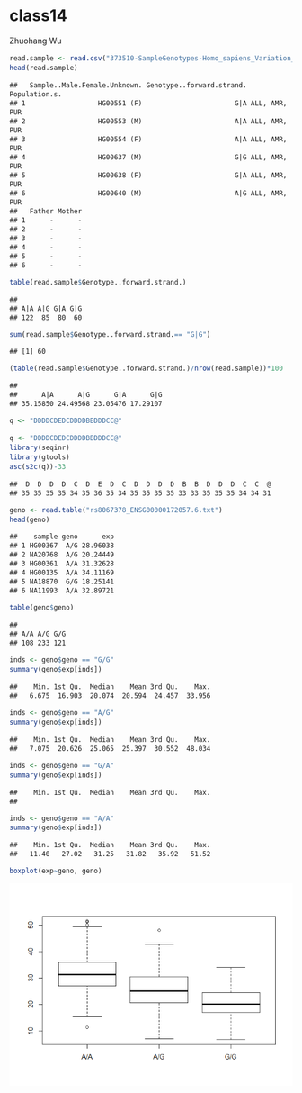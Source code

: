 class14
================
Zhuohang Wu

``` r
read.sample <- read.csv("373510-SampleGenotypes-Homo_sapiens_Variation_Sample_rs8067378.csv")
head(read.sample)
```

    ##   Sample..Male.Female.Unknown. Genotype..forward.strand. Population.s.
    ## 1                  HG00551 (F)                       G|A ALL, AMR, PUR
    ## 2                  HG00553 (M)                       A|A ALL, AMR, PUR
    ## 3                  HG00554 (F)                       A|A ALL, AMR, PUR
    ## 4                  HG00637 (M)                       G|G ALL, AMR, PUR
    ## 5                  HG00638 (F)                       G|A ALL, AMR, PUR
    ## 6                  HG00640 (M)                       A|G ALL, AMR, PUR
    ##   Father Mother
    ## 1      -      -
    ## 2      -      -
    ## 3      -      -
    ## 4      -      -
    ## 5      -      -
    ## 6      -      -

``` r
table(read.sample$Genotype..forward.strand.)
```

    ## 
    ## A|A A|G G|A G|G 
    ## 122  85  80  60

``` r
sum(read.sample$Genotype..forward.strand.== "G|G")
```

    ## [1] 60

``` r
(table(read.sample$Genotype..forward.strand.)/nrow(read.sample))*100
```

    ## 
    ##      A|A      A|G      G|A      G|G 
    ## 35.15850 24.49568 23.05476 17.29107

``` r
q <- "DDDDCDEDCDDDDBBDDDCC@"
```

``` r
q <- "DDDDCDEDCDDDDBBDDDCC@"
library(seqinr)
library(gtools)
asc(s2c(q))-33
```

    ##  D  D  D  D  C  D  E  D  C  D  D  D  D  B  B  D  D  D  C  C  @ 
    ## 35 35 35 35 34 35 36 35 34 35 35 35 35 33 33 35 35 35 34 34 31

``` r
geno <- read.table("rs8067378_ENSG00000172057.6.txt")
head(geno)
```

    ##    sample geno      exp
    ## 1 HG00367  A/G 28.96038
    ## 2 NA20768  A/G 20.24449
    ## 3 HG00361  A/A 31.32628
    ## 4 HG00135  A/A 34.11169
    ## 5 NA18870  G/G 18.25141
    ## 6 NA11993  A/A 32.89721

``` r
table(geno$geno)
```

    ## 
    ## A/A A/G G/G 
    ## 108 233 121

``` r
inds <- geno$geno == "G/G"
summary(geno$exp[inds])
```

    ##    Min. 1st Qu.  Median    Mean 3rd Qu.    Max. 
    ##   6.675  16.903  20.074  20.594  24.457  33.956

``` r
inds <- geno$geno == "A/G"
summary(geno$exp[inds])
```

    ##    Min. 1st Qu.  Median    Mean 3rd Qu.    Max. 
    ##   7.075  20.626  25.065  25.397  30.552  48.034

``` r
inds <- geno$geno == "G/A"
summary(geno$exp[inds])
```

    ##    Min. 1st Qu.  Median    Mean 3rd Qu.    Max. 
    ## 

``` r
inds <- geno$geno == "A/A"
summary(geno$exp[inds])
```

    ##    Min. 1st Qu.  Median    Mean 3rd Qu.    Max. 
    ##   11.40   27.02   31.25   31.82   35.92   51.52

``` r
boxplot(exp~geno, geno)
```

![](class14_files/figure-markdown_github/unnamed-chunk-10-1.png)
